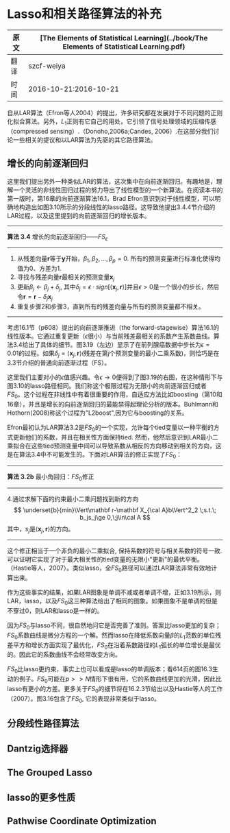 # Lasso和相关路径算法的补充

| 原文   | [The Elements of Statistical Learning](../book/The Elements of Statistical Learning.pdf) |
| ---- | ---------------------------------------- |
| 翻译   | szcf-weiya                               |
| 时间   | 2016-10-21:2016-10-21                    |

自从LAR算法（Efron等人2004）的提出，许多研究都在发展对于不同问题的正则化拟合算法。另外，$L_1$正则有它自己的用处，它引领了信号处理领域的压缩传感（compressed sensing）.（Donoho,2006a;Candes, 2006）.在这部分我们讨论一些相关的提议和以LAR算法为先驱的其它路径算法。

## 增长的向前逐渐回归

这里我们提出另外一种类似LAR的算法，这次集中在向前逐渐回归。有趣地是，理解一个灵活的非线性回归过程的努力导出了线性模型的一个新算法。在阅读本书的第一版时，第16章的向前逐渐算法16.1，Brad Efron意识到对于线性模型，可以明确地构造出如图3.10所示的分段线性的lasso路径。这导致他提出3.4.4节介绍的LAR过程，以及这里提到的向前逐渐回归的增长版本。

****
**算法 3.4** 增长的向前逐渐回归——$FS_\epsilon$
****
1. 从残差向量$\mathbf r$等于$\mathbf y$开始，$\beta_1,\beta_2,\ldots,\beta_p=0$. 所有的预测变量进行标准化使得均值为0、方差为1.
2. 寻找与残差向量$\mathbf r$最相关的预测变量$\mathbf x_j$
3. 更新$\beta_j\leftarrow\beta_j+\delta_j$, 其中$\delta_j=\epsilon\cdot sign[\langle \mathbf x_j,\mathbf r\rangle]$并且$\epsilon>0$是一个很小的步长，然后令$\mathbf r=\mathbf r-\delta_j\mathbf x_j$
4. 重复步骤2和步骤3，直到所有的残差向量与所有的预测变量都不相关。

****

考虑16.1节（p608）提出的向前逐渐推进（the forward-stagewise）算法16.1的线性版本。它通过重复更新（$\epsilon$很小）与当前残差最相关的系数产生系数曲线。算法3.4给出了具体的细节。图3.19（左边）显示了在前列腺癌数据中步长为$\epsilon=0.01$的过程。如果$\delta_j=\langle \mathbf x_j,\mathbf r\rangle$(残差在第$j$个预测变量的最小二乘系数)，则恰巧是在3.3节介绍的普通向前逐渐过程（FS）。

这里我们主要对小的$\epsilon$值感兴趣。令$\epsilon\rightarrow0$便得到了图3.19的右图，在这种情形下与图3.10的lasso路径相同。我们称这个极限过程为无限小的向前逐渐回归或者$FS_0$。这个过程在非线性中有着很重要的作用，自适应方法比如boosting（第10和16章），并且是增长的向前逐渐回归的最能禁得起理论分析的版本。Buhlmann和Hothorn(2008)称这个过程为"L2boost",因为它与boosting的关系。

Efron最初认为LAR算法3.2是$FS_0$的一个实现，允许每个tied变量以一种平衡的方式更新他们的系数，并且在相关性方面保持tied. 然而，他然后意识到LAR最小二乘拟合在这些tied预测变量中间可以导致系数从相反的方向移动到相关的方向，这是在算法3.4中不可能发生的。下面对LAR算法的修正实现了$FS_0$：

****
**算法 3.2b** 最小角回归：$FS_0$修正
****
4.通过求解下面的约束最小二乘问题找到新的方向
$$
\underset{b}{min}\Vert\mathbf r-\mathbf X_{\cal A}b\Vert^2_2 \;s.t.\; b_js_j\ge 0,\;j\in\cal A
$$
其中，$s_j$是$\langle\mathbf x_j,\mathbf r \rangle$的方向。
****

这个修正相当于一个非负的最小二乘拟合, 保持系数的符号与相关系数的符号一致.可以证明它实现了对于最大相关性的tied变量的无限小"更新"的最优平衡。（Hastie等人，2007）。类似lasso，全$FS_0$路径可以通过LAR算法非常有效地计算出来。

作为这些事实的结果，如果LAR图象是单调不减或者单调不增，正如3.19所示，则LAR，lasso，以及$FS_0$这三种算法给出了相同的图象。如果图象不是单调的但是不穿过0，则LAR和lasso是一样的。

因为$FS_0$与lasso不同，很自然地问它是否完善了准则。答案比lasso更加的复杂；$FS_0$系数曲线是微分方程的一个解。然而lasso在降低系数向量$\beta$的$L_1$范数的单位残差平方和增长方面实现了最优化，$FS_0$在沿着系数路径的$L_1$弧长的单位增长是最优的。因此它的系数曲线不会经常改变方向。

$FS_0$比lasso更约束，事实上也可以看成是lasso的单调版本；看614页的图16.3生动的例子。$FS_0$可能在$p>>N$情形下很有用，它的系数曲线更加的光滑，因此比lasso有更小的方差。更多关于$FS_0$的细节将在16.2.3节给出以及Hastie等人的工作（2007）。图3.16包含了$FS_0$, 它的表现非常类似于lasso。

## 分段线性路径算法

## Dantzig选择器

## The Grouped Lasso

## lasso的更多性质

## Pathwise Coordinate Optimization
